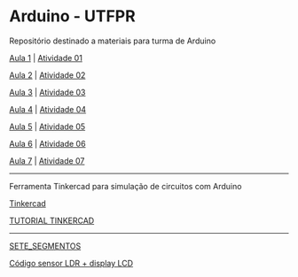 # Arduino - UTFPR
Repositório destinado a materiais para turma de Arduino

[Aula 1](https://www.canva.com/design/DAFhNiQDDOE/pfmKNlMW3IXkBVlJo_YNuA/edit?utm_content=DAFhNiQDDOE&utm_campaign=designshare&utm_medium=link2&utm_source=sharebutton) | 
[Atividade 01](https://docs.google.com/forms/d/e/1FAIpQLSeOqIOGq3RzuwAZrkqksWFCWx7pqI7zznD4vN0r7p28kU5-lw/viewform)


[Aula 2](https://www.canva.com/design/DAFhbu3REOA/kWUzy91jrMvNd8eRylOYwQ/edit?utm_content=DAFhbu3REOA&utm_campaign=designshare&utm_medium=link2&utm_source=sharebutton) | 
[Atividade 02](https://docs.google.com/forms/d/e/1FAIpQLSdAgIVdRWeXtQC_9efMGKSKBCA0PL2k53CEh0FUd3WW99Qzsg/viewform)


[Aula 3](https://www.canva.com/design/DAFiD2-qZlU/ZqbQq-HR6W7NgTQ8BaxhKQ/edit?utm_content=DAFiD2-qZlU&utm_campaign=designshare&utm_medium=link2&utm_source=sharebutton) |
[Atividade 03](https://docs.google.com/forms/d/1IwKN9KOZAs-PPbmYAtq-ij1tVW4eivsdB6RJFkZKS4U/viewform?edit_requested=true)


[Aula 4](https://www.canva.com/design/DAFiWTl-b8Y/UvZ0QlPPDwJPLH0DrlJCDg/edit?utm_content=DAFiWTl-b8Y&utm_campaign=designshare&utm_medium=link2&utm_source=sharebutton) |
[Atividade 04](https://docs.google.com/forms/d/e/1FAIpQLSfF_dvTuUz4HcRepupC1cxftr-VKkPRzky0kEWrM1Z7uEVzoA/viewform?usp=sf_link)

[Aula 5](https://www.canva.com/design/DAFiw2R8cYA/Ik-owdicMcYkVjGVWAnBwQ/edit?utm_content=DAFiw2R8cYA&utm_campaign=designshare&utm_medium=link2&utm_source=sharebutton) |
[Atividade 05](https://docs.google.com/forms/d/e/1FAIpQLSfjWkJ7H0Gfgt7vQvClCFWcgicvYr-RIcdwoULGcl2DLg-g3g/viewform?usp=sf_link)

[Aula 6](https://www.canva.com/design/DAFkCfDaRFA/1WL-l8SUZ0VmxFCVz-pvjw/edit?utm_content=DAFkCfDaRFA&utm_campaign=designshare&utm_medium=link2&utm_source=sharebutton) |
[Atividade 06](https://docs.google.com/forms/d/e/1FAIpQLSfEaVf-5ZgLxAk80KsYs7-xq1nk98Lw_E8YPTXjmOVhBMIqdg/viewform?usp=sf_link)

[Aula 7](https://www.canva.com/design/DAFkE-E-WiQ/8kPoTxnhOW6WaLXYgmDpEQ/edit?utm_content=DAFkE-E-WiQ&utm_campaign=designshare&utm_medium=link2&utm_source=sharebutton) |
[Atividade 07](https://docs.google.com/forms/d/e/1FAIpQLSeWYL1BCyGkDsxtZYTS6Tccvsldg_73Tp_6sygg8Q9dMmg1GQ/viewform?usp=sf_link)

___________
Ferramenta Tinkercad para simulação de circuitos com Arduino

[Tinkercad](https://www.tinkercad.com)


[TUTORIAL TINKERCAD](https://docs.google.com/document/d/1I7PlfpPWVy6Y4VeImEaUasOmkbiJH5Vc2hdiBdDl_28/edit?usp=sharing)

___________
[SETE_SEGMENTOS](https://docs.google.com/document/d/1Kqrjt40f0YxdS4gqzsHhwgvUWOcqVeXrE9bU2YgmYC4/edit?usp=sharing)

[Código sensor LDR + display LCD](https://docs.google.com/document/d/1FJJc-Xd22jdOhmGsV325s7wdYgDMCBsFd8UQW91YSwg/edit?usp=sharing)


